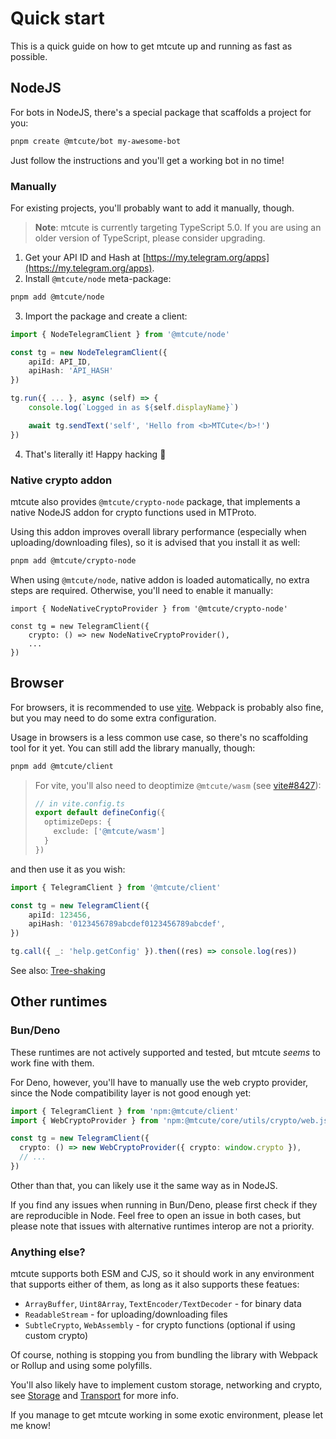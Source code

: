 # Quick start

This is a quick guide on how to get mtcute up and running as fast as possible.

## NodeJS

For bots in NodeJS, there's a special package that scaffolds a project for you:

```bash
pnpm create @mtcute/bot my-awesome-bot
```

Just follow the instructions and you'll get a working bot in no time!

### Manually

For existing projects, you'll probably want to add it manually, though.

> **Note**: mtcute is currently targeting TypeScript 5.0. 
> If you are using an older version of TypeScript, please consider upgrading.

1. Get your API ID and Hash at
   [https://my.telegram.org/apps](https://my.telegram.org/apps).
2. Install `@mtcute/node` meta-package:

```bash
pnpm add @mtcute/node
```

3. Import the package and create a client:

```ts
import { NodeTelegramClient } from '@mtcute/node'

const tg = new NodeTelegramClient({
    apiId: API_ID,
    apiHash: 'API_HASH'
})

tg.run({ ... }, async (self) => {
    console.log(`Logged in as ${self.displayName}`)

    await tg.sendText('self', 'Hello from <b>MTCute</b>!')
})
```
4. That's literally it! Happy hacking 🚀

### Native crypto addon
mtcute also provides `@mtcute/crypto-node` package, that implements
a native NodeJS addon for crypto functions used in MTProto.

Using this addon improves overall library performance (especially when uploading/downloading files), 
so it is advised that you install it as well:

```bash
pnpm add @mtcute/crypto-node
```

When using `@mtcute/node`, native addon is loaded automatically,
no extra steps are required. Otherwise, you'll need to enable it manually:

```ts{4}
import { NodeNativeCryptoProvider } from '@mtcute/crypto-node'

const tg = new TelegramClient({
    crypto: () => new NodeNativeCryptoProvider(),
    ...
})
```

## Browser

For browsers, it is recommended to use [vite](https://vitejs.dev). 
Webpack is probably also fine, but you may need to do some extra configuration.

Usage in browsers is a less common use case, so there's no scaffolding tool for it yet.
You can still add the library manually, though:

```bash
pnpm add @mtcute/client
```

> For vite, you'll also need to deoptimize `@mtcute/wasm` (see [vite#8427](https://github.com/vitejs/vite/issues/8427)):
> ```ts
> // in vite.config.ts
> export default defineConfig({
>   optimizeDeps: {
>     exclude: ['@mtcute/wasm']
>   }
> })
> ```

and then use it as you wish:

```ts
import { TelegramClient } from '@mtcute/client'

const tg = new TelegramClient({
    apiId: 123456,
    apiHash: '0123456789abcdef0123456789abcdef',
})

tg.call({ _: 'help.getConfig' }).then((res) => console.log(res))
```

See also: [Tree-shaking](/guide/topics/treeshaking.md)

## Other runtimes

### Bun/Deno
These runtimes are not actively supported and tested, but mtcute *seems* to work fine with them.

For Deno, however, you'll have to manually use the web crypto provider, since the Node
compatibility layer is not good enough yet:

```ts
import { TelegramClient } from 'npm:@mtcute/client'
import { WebCryptoProvider } from 'npm:@mtcute/core/utils/crypto/web.js'

const tg = new TelegramClient({
  crypto: () => new WebCryptoProvider({ crypto: window.crypto }),
  // ...
})
```
Other than that, you can likely use it the same way as in NodeJS. 

If you find any issues when running in Bun/Deno, please first check if they are 
reproducible in Node. Feel free to open an issue in both cases, but please note that
issues with alternative runtimes interop are not a priority.

### Anything else?

mtcute supports both ESM and CJS, so it should work in any environment that supports either of them,
as long as it also supports these featues:
  - `ArrayBuffer`, `Uint8Array`, `TextEncoder/TextDecoder` - for binary data
  - `ReadableStream` - for uploading/downloading files
  - `SubtleCrypto`, `WebAssembly` - for crypto functions (optional if using custom crypto)

Of course, nothing is stopping you from bundling the library with Webpack or Rollup and using some polyfills.

You'll also likely have to implement custom storage, networking and crypto, 
see [Storage](/guide/topics/storage.md) and [Transport](/guide/topics/transport.md) for more info.

If you manage to get mtcute working in some exotic environment, please let me know!